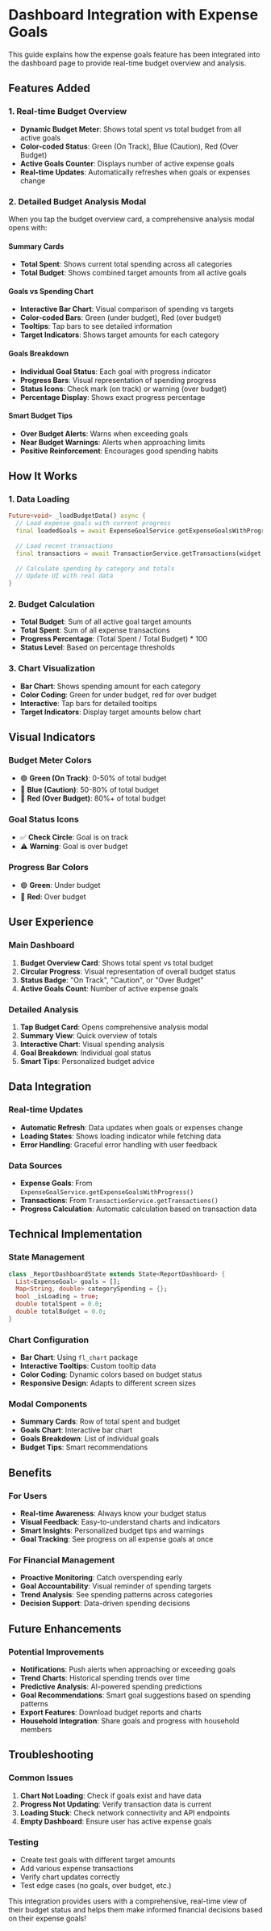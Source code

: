 # Dashboard Integration with Expense Goals

This guide explains how the expense goals feature has been integrated into the dashboard page to provide real-time budget overview and analysis.

## Features Added

### 1. **Real-time Budget Overview**
- **Dynamic Budget Meter**: Shows total spent vs total budget from all active goals
- **Color-coded Status**: Green (On Track), Blue (Caution), Red (Over Budget)
- **Active Goals Counter**: Displays number of active expense goals
- **Real-time Updates**: Automatically refreshes when goals or expenses change

### 2. **Detailed Budget Analysis Modal**
When you tap the budget overview card, a comprehensive analysis modal opens with:

#### **Summary Cards**
- **Total Spent**: Shows current total spending across all categories
- **Total Budget**: Shows combined target amounts from all active goals

#### **Goals vs Spending Chart**
- **Interactive Bar Chart**: Visual comparison of spending vs targets
- **Color-coded Bars**: Green (under budget), Red (over budget)
- **Tooltips**: Tap bars to see detailed information
- **Target Indicators**: Shows target amounts for each category

#### **Goals Breakdown**
- **Individual Goal Status**: Each goal with progress indicator
- **Progress Bars**: Visual representation of spending progress
- **Status Icons**: Check mark (on track) or warning (over budget)
- **Percentage Display**: Shows exact progress percentage

#### **Smart Budget Tips**
- **Over Budget Alerts**: Warns when exceeding goals
- **Near Budget Warnings**: Alerts when approaching limits
- **Positive Reinforcement**: Encourages good spending habits

## How It Works

### 1. **Data Loading**
```dart
Future<void> _loadBudgetData() async {
  // Load expense goals with current progress
  final loadedGoals = await ExpenseGoalService.getExpenseGoalsWithProgress(widget.userId);
  
  // Load recent transactions
  final transactions = await TransactionService.getTransactions(widget.userId);
  
  // Calculate spending by category and totals
  // Update UI with real data
}
```

### 2. **Budget Calculation**
- **Total Budget**: Sum of all active goal target amounts
- **Total Spent**: Sum of all expense transactions
- **Progress Percentage**: (Total Spent / Total Budget) * 100
- **Status Level**: Based on percentage thresholds

### 3. **Chart Visualization**
- **Bar Chart**: Shows spending amount for each category
- **Color Coding**: Green for under budget, red for over budget
- **Interactive**: Tap bars for detailed tooltips
- **Target Indicators**: Display target amounts below chart

## Visual Indicators

### **Budget Meter Colors**
- 🟢 **Green (On Track)**: 0-50% of total budget
- 🔵 **Blue (Caution)**: 50-80% of total budget  
- 🔴 **Red (Over Budget)**: 80%+ of total budget

### **Goal Status Icons**
- ✅ **Check Circle**: Goal is on track
- ⚠️ **Warning**: Goal is over budget

### **Progress Bar Colors**
- 🟢 **Green**: Under budget
- 🔴 **Red**: Over budget

## User Experience

### **Main Dashboard**
1. **Budget Overview Card**: Shows total spent vs total budget
2. **Circular Progress**: Visual representation of overall budget status
3. **Status Badge**: "On Track", "Caution", or "Over Budget"
4. **Active Goals Count**: Number of active expense goals

### **Detailed Analysis**
1. **Tap Budget Card**: Opens comprehensive analysis modal
2. **Summary View**: Quick overview of totals
3. **Interactive Chart**: Visual spending analysis
4. **Goal Breakdown**: Individual goal status
5. **Smart Tips**: Personalized budget advice

## Data Integration

### **Real-time Updates**
- **Automatic Refresh**: Data updates when goals or expenses change
- **Loading States**: Shows loading indicator while fetching data
- **Error Handling**: Graceful error handling with user feedback

### **Data Sources**
- **Expense Goals**: From `ExpenseGoalService.getExpenseGoalsWithProgress()`
- **Transactions**: From `TransactionService.getTransactions()`
- **Progress Calculation**: Automatic calculation based on transaction data

## Technical Implementation

### **State Management**
```dart
class _ReportDashboardState extends State<ReportDashboard> {
  List<ExpenseGoal> goals = [];
  Map<String, double> categorySpending = {};
  bool _isLoading = true;
  double totalSpent = 0.0;
  double totalBudget = 0.0;
}
```

### **Chart Configuration**
- **Bar Chart**: Using `fl_chart` package
- **Interactive Tooltips**: Custom tooltip data
- **Color Coding**: Dynamic colors based on budget status
- **Responsive Design**: Adapts to different screen sizes

### **Modal Components**
- **Summary Cards**: Row of total spent and budget
- **Goals Chart**: Interactive bar chart
- **Goals Breakdown**: List of individual goals
- **Budget Tips**: Smart recommendations

## Benefits

### **For Users**
- **Real-time Awareness**: Always know your budget status
- **Visual Feedback**: Easy-to-understand charts and indicators
- **Smart Insights**: Personalized budget tips and warnings
- **Goal Tracking**: See progress on all expense goals at once

### **For Financial Management**
- **Proactive Monitoring**: Catch overspending early
- **Goal Accountability**: Visual reminder of spending targets
- **Trend Analysis**: See spending patterns across categories
- **Decision Support**: Data-driven spending decisions

## Future Enhancements

### **Potential Improvements**
- **Notifications**: Push alerts when approaching or exceeding goals
- **Trend Charts**: Historical spending trends over time
- **Predictive Analysis**: AI-powered spending predictions
- **Goal Recommendations**: Smart goal suggestions based on spending patterns
- **Export Features**: Download budget reports and charts
- **Household Integration**: Share goals and progress with household members

## Troubleshooting

### **Common Issues**
1. **Chart Not Loading**: Check if goals exist and have data
2. **Progress Not Updating**: Verify transaction data is current
3. **Loading Stuck**: Check network connectivity and API endpoints
4. **Empty Dashboard**: Ensure user has active expense goals

### **Testing**
- Create test goals with different target amounts
- Add various expense transactions
- Verify chart updates correctly
- Test edge cases (no goals, over budget, etc.)

This integration provides users with a comprehensive, real-time view of their budget status and helps them make informed financial decisions based on their expense goals! 